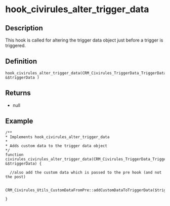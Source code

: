 # hook_civirules_alter_trigger_data

## Description

This hook is called for altering the trigger data object just before a
trigger is triggered.

## Definition

    hook_civirules_alter_trigger_data(CRM_Civirules_TriggerData_TriggerData &$triggerData )

## Returns

-   null

## Example



    /**
    * Implements hook_civirules_alter_trigger_data
    *
    * Adds custom data to the trigger data object
    */
    function civirules_civirules_alter_trigger_data(CRM_Civirules_TriggerData_TriggerData &$triggerData) {

      //also add the custom data which is passed to the pre hook (and not the post)

      CRM_Civirules_Utils_CustomDataFromPre::addCustomDataToTriggerData($triggerData);

    }